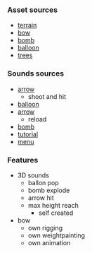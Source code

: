 ### 





### Asset sources

- [terrain](https://www.fab.com/listings/60487a72-3f20-4bb2-aa78-247ed1582656)
- [bow](https://www.fab.com/listings/6a76435c-6595-4399-9568-916262215e09)
- [bomb](https://www.fab.com/listings/8ed20a0b-ddd4-42b7-9976-fba9cfbe678d)
- [balloon](https://www.fab.com/listings/4b8a049d-4832-472b-a1b4-05a12e38922a)
- [trees](https://www.fab.com/listings/98c3beae-abdf-4e53-be8a-5b1854893462)



### Sounds sources
- [arrow](https://freesound.org/people/PoundSoundUK/sounds/717823/)
  - shoot and hit
- [balloon](https://freesound.org/people/JohanDeecke/sounds/369525/)
- [arrow](https://freesound.org/people/arcandio/sounds/347884/)
  - reload
- [bomb](https://freesound.org/people/eardeer/sounds/402007/)
- [tutorial](https://freesound.org/people/Thunderman98/sounds/656180/)
- [menu](https://freesound.org/people/Lost_Dream/sounds/435997/)



### Features
- 3D sounds 
  - ballon pop
  - bomb explode
  - arrow hit
  - max height reach 
    - self created
- bow 
  - own rigging
  - own weightpainting
  - own animation
